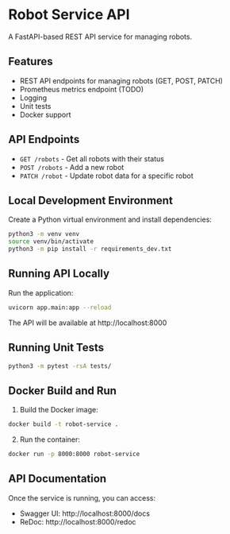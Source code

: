 # Robot Service API

A FastAPI-based REST API service for managing robots.

## Features

- REST API endpoints for managing robots (GET, POST, PATCH)
- Prometheus metrics endpoint (TODO)
- Logging
- Unit tests
- Docker support

## API Endpoints

- `GET /robots` - Get all robots with their status
- `POST /robots` - Add a new robot
- `PATCH /robot` - Update robot data for a specific robot

## Local Development Environment

Create a Python virtual environment and install dependencies:
```bash
python3 -m venv venv
source venv/bin/activate
python3 -m pip install -r requirements_dev.txt
```

## Running API Locally

Run the application:
```bash
uvicorn app.main:app --reload
```

The API will be available at http://localhost:8000

## Running Unit Tests

```bash
python3 -m pytest -rsA tests/
```

## Docker Build and Run

1. Build the Docker image:
```bash
docker build -t robot-service .
```

2. Run the container:
```bash
docker run -p 8000:8000 robot-service
```

## API Documentation

Once the service is running, you can access:
- Swagger UI: http://localhost:8000/docs
- ReDoc: http://localhost:8000/redoc
